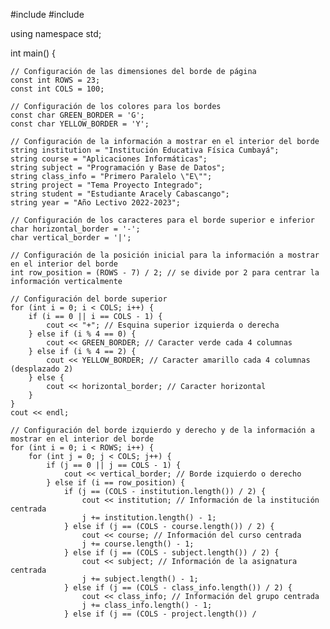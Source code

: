 #include <iostream>
#include <iomanip>

using namespace std;

int main() {

    // Configuración de las dimensiones del borde de página
    const int ROWS = 23;
    const int COLS = 100;

    // Configuración de los colores para los bordes
    const char GREEN_BORDER = 'G';
    const char YELLOW_BORDER = 'Y';

    // Configuración de la información a mostrar en el interior del borde
    string institution = "Institución Educativa Física Cumbayá";
    string course = "Aplicaciones Informáticas";
    string subject = "Programación y Base de Datos";
    string class_info = "Primero Paralelo \"E\"";
    string project = "Tema Proyecto Integrado";
    string student = "Estudiante Aracely Cabascango";
    string year = "Año Lectivo 2022-2023";

    // Configuración de los caracteres para el borde superior e inferior
    char horizontal_border = '-';
    char vertical_border = '|';

    // Configuración de la posición inicial para la información a mostrar en el interior del borde
    int row_position = (ROWS - 7) / 2; // se divide por 2 para centrar la información verticalmente

    // Configuración del borde superior
    for (int i = 0; i < COLS; i++) {
        if (i == 0 || i == COLS - 1) {
            cout << "+"; // Esquina superior izquierda o derecha
        } else if (i % 4 == 0) {
            cout << GREEN_BORDER; // Caracter verde cada 4 columnas
        } else if (i % 4 == 2) {
            cout << YELLOW_BORDER; // Caracter amarillo cada 4 columnas (desplazado 2)
        } else {
            cout << horizontal_border; // Caracter horizontal
        }
    }
    cout << endl;

    // Configuración del borde izquierdo y derecho y de la información a mostrar en el interior del borde
    for (int i = 0; i < ROWS; i++) {
        for (int j = 0; j < COLS; j++) {
            if (j == 0 || j == COLS - 1) {
                cout << vertical_border; // Borde izquierdo o derecho
            } else if (i == row_position) {
                if (j == (COLS - institution.length()) / 2) {
                    cout << institution; // Información de la institución centrada
                    j += institution.length() - 1;
                } else if (j == (COLS - course.length()) / 2) {
                    cout << course; // Información del curso centrada
                    j += course.length() - 1;
                } else if (j == (COLS - subject.length()) / 2) {
                    cout << subject; // Información de la asignatura centrada
                    j += subject.length() - 1;
                } else if (j == (COLS - class_info.length()) / 2) {
                    cout << class_info; // Información del grupo centrada
                    j += class_info.length() - 1;
                } else if (j == (COLS - project.length()) /

